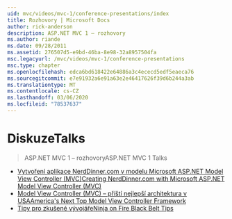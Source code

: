 ```yaml
---
uid: mvc/videos/mvc-1/conference-presentations/index
title: Rozhovory | Microsoft Docs
author: rick-anderson
description: ASP.NET MVC 1 – rozhovory
ms.author: riande
ms.date: 09/28/2011
ms.assetid: 276507d5-e9bd-46ba-8e98-32a8957504fa
msc.legacyurl: /mvc/videos/mvc-1/conference-presentations
msc.type: chapter
ms.openlocfilehash: edca6bd618422e64886a3c4ececd5edf5eaeca76
ms.sourcegitcommit: e7e91932a6e91a63e2e46417626f39d6b244a3ab
ms.translationtype: MT
ms.contentlocale: cs-CZ
ms.lasthandoff: 03/06/2020
ms.locfileid: "78537637"
---
```

# <a name="talks"></a><span data-ttu-id="44c2f-103">Diskuze</span><span class="sxs-lookup"><span data-stu-id="44c2f-103">Talks</span></span>

> <span data-ttu-id="44c2f-104">ASP.NET MVC 1 – rozhovory</span><span class="sxs-lookup"><span data-stu-id="44c2f-104">ASP.NET MVC 1 Talks</span></span>

- [<span data-ttu-id="44c2f-105">Vytvoření aplikace NerdDinner.com v modelu Microsoft ASP.NET Model View Controller (MVC)</span><span class="sxs-lookup"><span data-stu-id="44c2f-105">Creating NerdDinner.com with Microsoft ASP.NET Model View Controller (MVC)</span></span>](creating-nerddinnercom-with-microsoft-aspnet-model-view-controller-mvc.md)
- [<span data-ttu-id="44c2f-106">Model View Controller (MVC) – příští nejlepší architektura v USA</span><span class="sxs-lookup"><span data-stu-id="44c2f-106">America's Next Top Model View Controller Framework</span></span>](americas-next-top-model-view-controller-framework.md)
- [<span data-ttu-id="44c2f-107">Tipy pro zkušené vývojáře</span><span class="sxs-lookup"><span data-stu-id="44c2f-107">Ninja on Fire Black Belt Tips</span></span>](ninja-on-fire-black-belt-tips.md)
